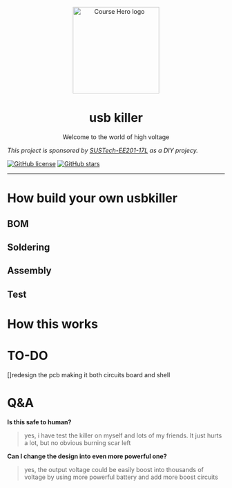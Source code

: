 <div>
<p align="center">
<a href="https://www.pixilart.com/art/usbkiller-sr2357abcd61f96" >
  <img width="200" src="https://i.postimg.cc/0N19M2bg/sr2357abcd61f96.png" alt="Course Hero logo">
</a>
  </p>  
<h1 align="center">
  usb killer
</h1>
<p align="center">
Welcome to the world of high voltage
</p>
</div>

_This project is sponsored by [SUSTech-EE201-17L](https://nces.cra.moe/course/286/) as a DIY projecy._ 

[![GitHub license](https://img.shields.io/github/license/drinktoomuchsax/usb-killer)](https://github.com/drinktoomuchsax/usb-killer/blob/main/LICENSE)      [![GitHub stars](https://img.shields.io/github/stars/drinktoomuchsax/usb-killer?style=social)](https://github.com/drinktoomuchsax/usb-killer/stargazers/)

---

# How build your own usbkiller
## BOM
## Soldering
## Assembly
## Test

# How this works

# TO-DO
[]redesign the pcb making it both circuits board and shell

# Q&A
**Is this safe to human?**
> yes, i have test the killer on myself and lots of my friends. It just hurts a lot, but no obvious burning scar left

**Can I change the design into even more powerful one?**  
> yes, the output voltage could be easily boost into thousands of voltage by using more powerful battery and add more boost circuits
